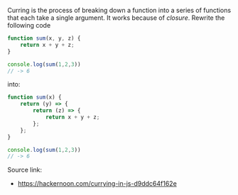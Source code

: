 Curring is the process of breaking down a function into a series of functions  
that each take a single argument. It works because of *closure*.
Rewrite the following code
```javascript
function sum(x, y, z) {
    return x + y + z;
}

console.log(sum(1,2,3))
// -> 6
```
into: 
```javascript
function sum(x) {
    return (y) => {
        return (z) => {
            return x + y + z;
        };
    };
}

console.log(sum(1,2,3))
// -> 6
```


Source link: 
* https://hackernoon.com/currying-in-js-d9ddc64f162e